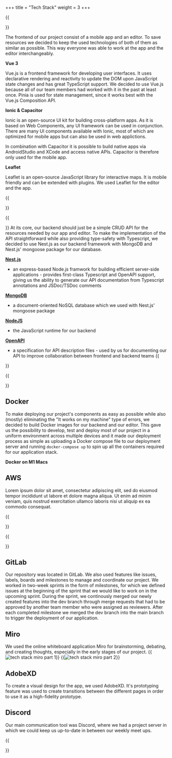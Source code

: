 +++
title = "Tech Stack"
weight = 3
+++

{{<section title="Frontend">}}

The frontend of our project consist of a mobile app and an editor. To save resources we decided to keep the used technologies of both of them as similar as possible. This way everyone was able to work at the app and the editor interchangeably.

**Vue 3**

Vue.js is a frontend framework for developing user interfaces. It uses declarative rendering and reactivity to update the DOM upon JavaScript state changes and has great TypeScript support. We decided to use Vue.js because all of our team members had worked with it in the past at least once. Pinia is used for state management, since it works best with the Vue.js Composition API.

**Ionic & Capacitor**

Ionic is an open-source UI kit for building cross-platform apps. As it is based on Web Components, any UI framework can be used in conjunction. There are many UI components available with Ionic, most of which are optimized for mobile apps but can also be used in web applictions.

In combination with Capacitor it is possible to build native apps via AndroidStudio and XCode and access native APIs. Capacitor is therefore only used for the mobile app.

**Leaflet**

Leaflet is an open-source JavaScript library for interactive maps. It is mobile friendly and can be extended with plugins. We used Leaflet for the editor and the app.

[//]: # (TODO: add techstack image)

{{</section>}}

{{<section title="Backend">}}
At its core, our backend should just be a simple CRUD API for the resources needed by our app and editor. To make the implementation of the API straightforward while also providing type-safety with Typescript, we decided to use Nest.js as our backend framework with MongoDB and Nest.js' mongoose package for our database.

**[Nest.js](https://nestjs.com)**
* an express-based Node.js framwork for building efficient server-side applications - provides first-class Typescript and OpenAPI support, giving us the ability to generate our API documentation from Typescript annotations and JSDoc/TSDoc comments

**[MongoDB](https://www.mongodb.com/)**
* a document-oriented NoSQL database which we used with Nest.js' mongoose package

**[NodeJS](https://nodejs.org/)**
* the JavaScript runtime for our backend

**[OpenAPI](https://spec.openapis.org/oas/v3.1.0.html)**
* a specification for API description files - used by us for documenting our API to improve collaboration between frontend and backend teams
{{</section>}}

{{<section title="CI/CD">}}
## Docker
To make deploying our project's components as easy as possible while also (mostly) eliminating the "It works on my machine" type of errors, we decided to build Docker images for our backend and our editor. This gave us the possibility to develop, test and deploy most of our project in a uniform environment across multiple devices and it made our deployment process as simple as uploading a Docker compose file to our deployment server and running `docker-compose up` to spin up all the containers required for our application stack.

**Docker on M1 Macs**

[//]: # (TODO: add content)

## AWS

[//]: # (TODO: add content about deploying on HTW server, then switching to AWS and using HTW server as CI/CD server)

Lorem ipsum dolor sit amet, consectetur adipiscing elit, sed do eiusmod tempor incididunt ut labore et dolore magna aliqua. Ut enim ad minim veniam, quis nostrud exercitation ullamco laboris nisi ut aliquip ex ea commodo consequat. 

{{</section>}}

{{<section title="Tools">}}
## GitLab
Our repository was located in GitLab. We also used features like issues, labels, boards and milestones to manage and coordinate our project. We worked in two-week sprints in the form of milestones, for which we defined issues at the beginning of the sprint that we would like to work on in the upcoming sprint. During the sprint, we continously merged our newly created features into the dev branch through merge requests that had to be approved by another team member who were assigned as reviewers. After each completed milestone we merged the dev branch into the main branch to trigger the deployment of our application. 

## Miro
We used the online whiteboard application Miro for brainstorming, debating, and creating thoughts, especially in the early stages of our project.
{{<image src="miro_example_research.png" alt="tech stack miro part 1" caption="Miro Research">}}
{{<image src="miro_example_prototypes.png" alt="tech stack miro part 2" caption="Miro Prototypes">}}

## AdobeXD
To create a visual design for the app, we used AdobeXD. It's prototyping feature was used to create transitions between the different pages in order to use it as a high-fidelity prototype.

## Discord
Our main communication tool was Discord, where we had a project server in which we could keep us up-to-date in between our weekly meet ups.

{{</section>}}



